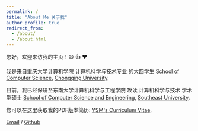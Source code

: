 ```yaml
---
permalink: /
title: "About Me 关于我"
author_profile: true
redirect_from: 
  - /about/
  - /about.html
---
```

您好，欢迎来访我的主页！:smile: :thumbsup: :heart:

我是来自重庆大学计算机学院 计算机科学与技术专业 的大四学生 [School of Computer Science](http://www.cs.cqu.edu.cn/), [Chongqing University](https://www.cqu.edu.cn/). 

目前，我已经保研至东南大学计算机科学与工程学院 攻读 计算机科学与技术 学术型硕士 [School of Computer Science and Engineering](https://cse.seu.edu.cn/), [Southeast University](https://www.seu.edu.cn/).

您可以在这里获取我的PDF版本简历: [YSM's Curriculum Vitae](../assets/Curriculum_Vitae.pdf).

[Email](18971153170@163.com) / [Github](https://github.com/yangsongming) 
